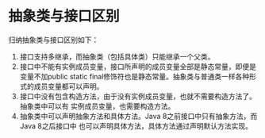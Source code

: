 # 抽象类与接口区别
归纳抽象类与接口区别如下：


01. 接口支持多继承，而抽象类（包括具体类）只能继承一个父类。
02. 接口中不能有实例成员变量，接口所声明的成员变量全部是静态常量，即便是变量不加public
static final修饰符也是静态常量。抽象类与普通类一样各种形式的成员变量都可以声明。
03. 接口中没有包含构造方法，由于没有实例成员变量，也就不需要构造方法了。抽象类中可以有
实例成员变量，也需要构造方法。
04. 抽象类中可以声明抽象方法和具体方法。Java 8之前接口中只有抽象方法，而Java 8之后接口中
也可以声明具体方法，具体方法通过声明默认方法实现。